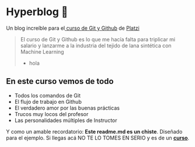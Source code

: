# Hyperblog 💚
Un blog increíble para el[ curso de Git y Github](https://platzi.com/cursos/git-github/ " curso de Git y Github") de [Platzi](https://platzi.com/ "Platzi")
> El curso de Git y Github es lo que me hacía falta para triplicar mi salario y lanzarme a la industria del tejido de lana sintética con Machine Learning
> - hola

## En este curso vemos de todo
* Todos los comandos de Git
* El flujo de trabajo en Github
* El verdadero amor por las buenas prácticas
* Trucos muy locos del profesor
* Las personalidades múltiples de Instructor

Y como un amable recordatorio: **Este readme.md es un chiste**.  Diseñado para el ejemplo. Si llegas acá NO TE LO TOMES EN SERIO y es de un [**curso**](https://platzi.com/cursos/git-github/ "a ver el curso").
